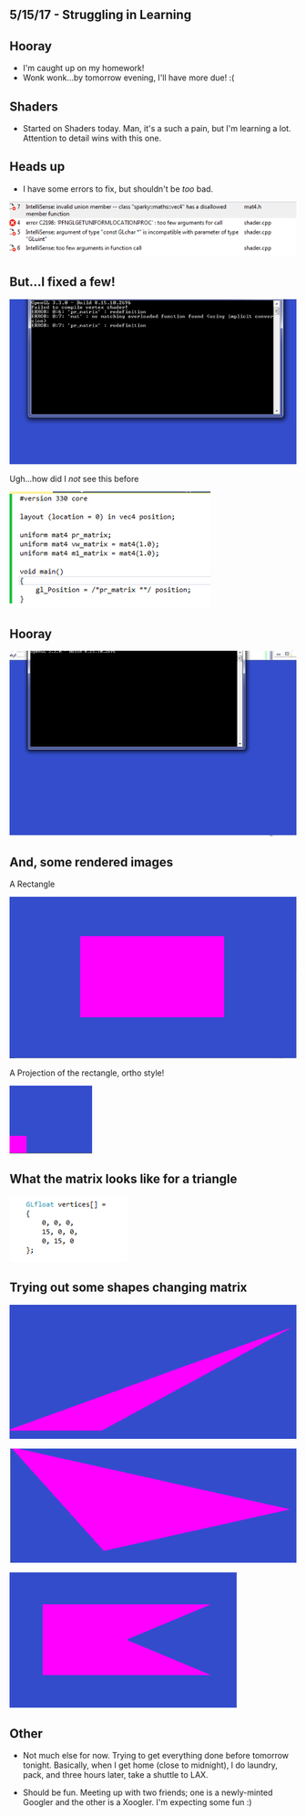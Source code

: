 ## 5/15/17 - Struggling in Learning


## Hooray

- I'm caught up on my homework!
- Wonk wonk...by tomorrow evening, I'll have more due! :(

## Shaders

- Started on Shaders today. 
  Man, it's a such a pain, but I'm learning a lot.
  Attention to detail wins with this one. 
  
## Heads up

- I have some errors to fix, but shouldn't be *too* bad.

![sh_012](/images/sh_012.png)

## But...I fixed a few!

![sh_002](/images/sh_002.png)

Ugh...how did I *not* see this before

![sh_004](/images/sh_004.png)

## Hooray 

![sh_003](/images/sh_003.png)

## And, some rendered images 

A Rectangle

![sh_005](/images/sh_005.png)

A Projection of the rectangle, ortho style!

![sh_006](/images/sh_006.png)

## What the matrix looks like for a triangle

![sh_008](/images/sh_008.png)

## Trying out some shapes changing matrix 

![sh_009](/images/sh_009.png)

![sh_010](/images/sh_010.png)

![sh_011](/images/sh_011.png)

## Other 

- Not much else for now. 
  Trying to get everything done before tomorrow tonight.
  Basically, when I get home (close to midnight), 
  I do laundry, pack, and three hours later, take a 
  shuttle to LAX. 
  
- Should be fun. Meeting up with two friends;
  one is a newly-minted Googler and the other is a Xoogler.
  I'm expecting some fun :)



